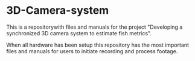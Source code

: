 # 3D-Camera-system
This is a repositorywith files and manuals for the project "Developing a synchronized 3D camera system to estimate fish metrics".

When all hardware has been setup this repository has the most important files and manuals for users to initiate recording and process footage.

